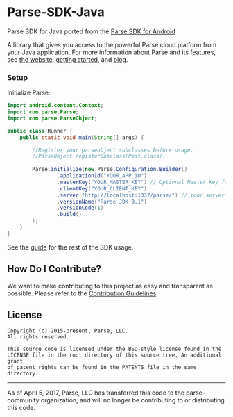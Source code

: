 # Parse-SDK-Java
Parse SDK for Java ported from the [Parse SDK for Android](https://github.com/parse-community/Parse-SDK-Android)

A library that gives you access to the powerful Parse cloud platform from your Java application.
For more information about Parse and its features, see [the website](https://parseplatform.org/), [getting started][guide], and [blog](https://blog.parseplatform.org/).

### Setup
Initialize Parse:
```java
import android.content.Context;
import com.parse.Parse;
import com.parse.ParseObject;

public class Runner {
    public static void main(String[] args) {

        //Register your parseobject subclasses before usage.
        //ParseObject.registerSubclass(Post.class);
        
        Parse.initialize(new Parse.Configuration.Builder()
                .applicationId("YOUR_APP_ID")
                .masterKey("YOUR_MASTER_KEY") // Optional Master Key for Importing Data in Bulk
                .clientKey("YOUR_CLIENT_KEY")
                .server("http://localhost:1337/parse/") // Your server address
                .versionName("Parse JDK 0.1")
                .versionCode(1)
                .build()
        );
    }
}
```

See the [guide][guide] for the rest of the SDK usage.

## How Do I Contribute?
We want to make contributing to this project as easy and transparent as possible. Please refer to the [Contribution Guidelines](CONTRIBUTING.md).

## License
    Copyright (c) 2015-present, Parse, LLC.
    All rights reserved.

    This source code is licensed under the BSD-style license found in the
    LICENSE file in the root directory of this source tree. An additional grant
    of patent rights can be found in the PATENTS file in the same directory.

-----

As of April 5, 2017, Parse, LLC has transferred this code to the parse-community organization, and will no longer be contributing to or distributing this code.

 [guide]: http://docs.parseplatform.org/android/guide/
 [open-collective-link]: https://opencollective.com/parse-server
